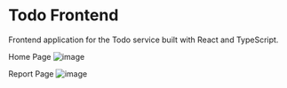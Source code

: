 # Todo Frontend

Frontend application for the Todo service built with React and TypeScript.

Home Page
![image](https://github.com/user-attachments/assets/7b814437-bee6-4708-8396-d08c2ce9e2cc)



Report Page
![image](https://github.com/user-attachments/assets/2aa66ff2-38f3-49e0-90a5-e24a7bcfaa86)


